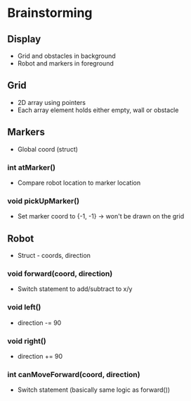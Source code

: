 # Brainstorming

## Display
- Grid and obstacles in background
- Robot and markers in foreground

## Grid
- 2D array using pointers
- Each array element holds either empty, wall or obstacle

## Markers
- Global coord (struct)
### int atMarker()
- Compare robot location to marker location
### void pickUpMarker()
- Set marker coord to {-1, -1} -> won't be drawn on the grid


## Robot
- Struct - coords, direction
### void forward(coord, direction)
- Switch statement to add/subtract to x/y
### void left()
- direction -= 90
### void right()
- direction += 90
### int canMoveForward(coord, direction)
- Switch statement (basically same logic as forward())
